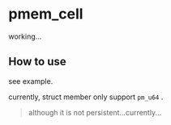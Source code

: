 # pmem_cell

working...

## How to use

see example.

currently, struct member only support `pm_u64` .

> although it is not persistent...currently...

